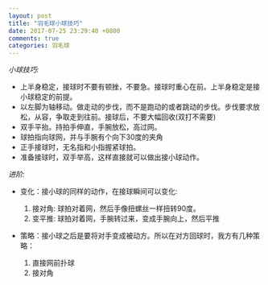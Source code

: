 ```yaml
---
layout: post
title: "羽毛球小球技巧"
date: 2017-07-25 23:29:40 +0800
comments: true
categories: 羽毛球
---
```

*小球技巧:*

* 上半身稳定，接球时不要有顿挫，不要急。接球时重心在前。上半身稳定是接小球稳定的前提。
* 以左脚为轴移动。做走动的步伐，而不是跑动的或者跳动的步伐。步伐要求放松，从容，争取走到往前。接球后，不要大幅回收(双打不需要)
* 双手平抬。持拍手伸直，手腕放松，高过网。
* 球拍指向球网，并与手腕有个向下30度的夹角
* 正手接球时，无名指和小指握紧球拍。
* 准备接球时，双手举高，这样直接就可以做出接小球动作。


*进阶:*

* 变化：接小球的同样的动作，在接球瞬间可以变化:
    1. 接对角: 球拍对着网，然后手像扭螺丝一样扭转90度。
    2. 变平推: 球拍对着网，手腕转过来，变成手腕向上，然后平推
  <p></p>  
  
* 策略：接小球之后是要将对手变成被动方。所以在对方回球时，我方有几种策略：
    1. 直接网前扑球
    2. 接对角
